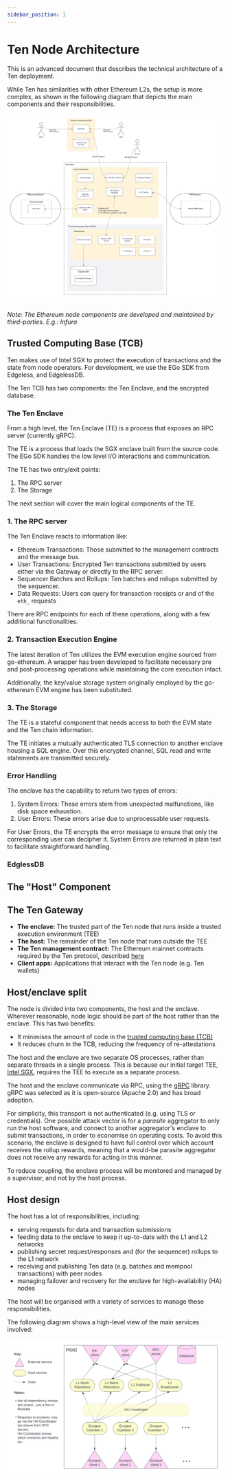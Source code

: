 ```yaml
---
sidebar_position: 1
---
```


# Ten Node Architecture

This is an advanced document that describes the technical architecture of a Ten deployment.

While Ten has similarities with other Ethereum L2s, the setup is more complex, as shown in the following diagram 
that depicts the main components and their responsibilities.

![architecture diagram](../assets/ten_node_arch.png)

*Note: The Ethereum node components are developed and maintained by third-parties. E.g.: Infura* 

## Trusted Computing Base (TCB)

Ten makes use of Intel SGX to protect the execution of transactions and the state from node operators.
For development, we use the EGo SDK from Edgeless, and EdgelessDB.

The Ten TCB has two components: the Ten Enclave, and the encrypted database. 

### The Ten Enclave
From a high level, the Ten Enclave (TE) is a process that exposes an RPC server (currently gRPC).

The TE is a process that loads the SGX enclave built from the source code. The EGo SDK handles the low level I/O interactions 
and communication.

The TE has two entry/exit points:
1. The RPC server
2. The Storage 

The next section will cover the main logical components of the TE.

### 1. The RPC server

The Ten Enclave reacts to information like: 
 - Ethereum Transactions: Those submitted to the management contracts and the message bus. 
 - User Transactions: Encrypted Ten transactions submitted by users either via the Gateway or directly to the RPC server.
 - Sequencer Batches and Rollups: Ten batches and rollups submitted by the sequencer.
 - Data Requests: Users can query for transaction receipts or and of the `eth_` requests

There are RPC endpoints for each of these operations, along with a few additional functionalities.

### 2. Transaction Execution Engine

The latest iteration of Ten utilizes the EVM execution engine sourced from go-ethereum. A wrapper has been developed to 
facilitate necessary pre and post-processing operations while maintaining the core execution intact. 

Additionally, the key/value storage system originally employed by the go-ethereum EVM engine has been substituted.

### 3. The Storage
The TE is a stateful component that needs access to both the EVM state and the Ten chain information.

The TE initiates a mutually authenticated TLS connection to another enclave housing a SQL engine. Over this encrypted channel, 
SQL read and write statements are transmitted securely.

### Error Handling

The enclave has the capability to return two types of errors:

1. System Errors: These errors stem from unexpected malfunctions, like disk space exhaustion.
2. User Errors: These errors arise due to unprocessable user requests.

For User Errors, the TE encrypts the error message to ensure that only the corresponding user can decipher it. System Errors 
are returned in plain text to facilitate straightforward handling.


### EdglessDB


## The "Host" Component

## The Ten Gateway




* **The enclave:** The trusted part of the Ten node that runs inside a trusted execution environment (TEE)
* **The host:** The remainder of the Ten node that runs outside the TEE
* **The Ten management contract:** The Ethereum mainnet contracts required by the Ten protocol, described 
  [here](https://whitepaper.obscu.ro/Ten-whitepaper/l1-contracts)
* **Client apps:** Applications that interact with the Ten node (e.g. Ten wallets)

## Host/enclave split

The node is divided into two components, the host and the enclave. Wherever reasonable, node logic should be part of 
the host rather than the enclave. This has two benefits:

* It minimises the amount of code in the 
  [trusted computing base (TCB)](https://en.wikipedia.org/wiki/Trusted_computing_base)
* It reduces churn in the TCB, reducing the frequency of re-attestations

The host and the enclave are two separate OS processes, rather than separate threads in a single process. This is 
because our initial target TEE, [Intel SGX](https://en.wikipedia.org/wiki/Software_Guard_Extensions), requires the 
TEE to execute as a separate process.

The host and the enclave communicate via RPC, using the [gRPC](https://grpc.io/) library. gRPC was selected as it is 
open-source (Apache 2.0) and has broad adoption.

For simplicity, this transport is not authenticated (e.g. using TLS or credentials). One possible attack vector is for 
a _parasite_ aggregator to only run the host software, and connect to another aggregator's enclave to submit 
transactions, in order to economise on operating costs. To avoid this scenario, the enclave is designed to have full 
control over which account receives the rollup rewards, meaning that a would-be parasite aggregator does not receive 
any rewards for acting in this manner.

To reduce coupling, the enclave process will be monitored and managed by a supervisor, and not by the host process.

## Host design

The host has a lot of responsibilities, including:
- serving requests for data and transaction submissions
- feeding data to the enclave to keep it up-to-date with the L1 and L2 networks
- publishing secret request/responses and (for the sequencer) rollups to the L1 network
- receiving and publishing Ten data (e.g. batches and mempool transactions) with peer nodes
- managing failover and recovery for the enclave for high-availability (HA) nodes

The host will be organised with a variety of services to manage these responsibilities.

The following diagram shows a high-level view of the main services involved:

![host services diagram](../assets/host_arch.png)